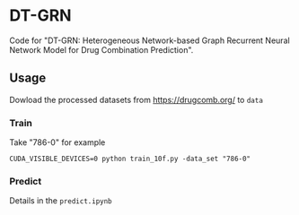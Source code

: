 # DT-GRN

Code for "DT-GRN: Heterogeneous Network-based Graph Recurrent Neural Network Model for Drug Combination Prediction".

## Usage

Dowload the processed datasets from https://drugcomb.org/ to `data`

### Train

Take "786-0" for example

```
CUDA_VISIBLE_DEVICES=0 python train_10f.py -data_set "786-0"
```

### Predict

Details in the `predict.ipynb`
